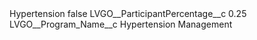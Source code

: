 <?xml version="1.0" encoding="UTF-8"?>
<CustomMetadata xmlns="http://soap.sforce.com/2006/04/metadata" xmlns:xsi="http://www.w3.org/2001/XMLSchema-instance" xmlns:xsd="http://www.w3.org/2001/XMLSchema">
    <label>Hypertension</label>
    <protected>false</protected>
    <values>
        <field>LVGO__ParticipantPercentage__c</field>
        <value xsi:type="xsd:double">0.25</value>
    </values>
    <values>
        <field>LVGO__Program_Name__c</field>
        <value xsi:type="xsd:string">Hypertension Management</value>
    </values>
</CustomMetadata>

